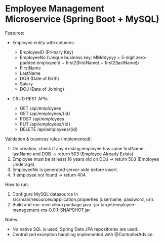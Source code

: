 # Employee Management Microservice (Spring Boot + MySQL)

Features:
- Employee entity with columns:
  - EmployeeID (Primary Key)
  - EmployeeNo (Unique business key: MMddyyyy + 5-digit zero-padded employeeId + first2(firstName) + first2(lastName))
  - FirstName
  - LastName
  - DOB (Date of Birth)
  - Salary
  - DOJ (Date of Joining)

- CRUD REST APIs:
  - GET /api/employees
  - GET /api/employees/{id}
  - POST /api/employees
  - PUT /api/employees/{id}
  - DELETE /api/employees/{id}

Validation & business rules (implemented):
1. On creation, check if any existing employee has same firstName, lastName and DOB -> return 503 (Employee Already Exists).
2. Employee must be at least 18 years old on DOJ -> return 503 (Employee Underage).
3. EmployeeNo is generated server-side before insert.
4. If employee not found -> return 404.

How to run:
1. Configure MySQL datasource in src/main/resources/application.properties (username, password, url).
2. Build and run:
   mvn clean package
   java -jar target/employee-management-ms-0.0.1-SNAPSHOT.jar

Notes:
- No native SQL is used; Spring Data JPA repositories are used.
- Centralized exception handling implemented with @ControllerAdvice.
